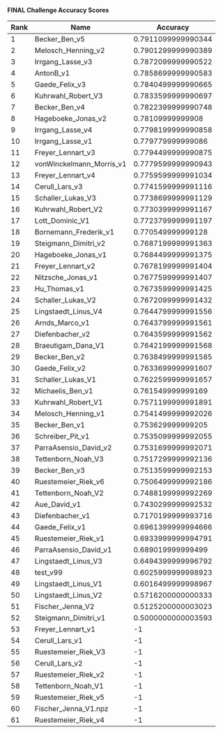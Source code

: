 **FINAL Challenge Accuracy Scores**



|Rank|Name|Accuracy|
|----|-----|---|
|1|Becker_Ben_v5|0.7911099999990344|
|2|Melosch_Henning_v2|0.7901299999990389|
|3|Irrgang_Lasse_v3|0.7872099999990522|
|4|AntonB_v1|0.7858699999990583|
|5|Gaede_Felix_v3|0.7840499999990665|
|6|Kuhrwahl_Robert_V3|0.7833599999990697|
|7|Becker_Ben_v4|0.7822399999990748|
|8|Hageboeke_Jonas_v2|0.78109999999908|
|9|Irrgang_Lasse_v4|0.7798199999990858|
|10|Irrgang_Lasse_v1|0.779779999999086|
|11|Freyer_Lennart_v3|0.7794499999990875|
|12|vonWinckelmann_Morris_v1|0.7779599999990943|
|13|Freyer_Lennart_v4|0.7759599999991034|
|14|Cerull_Lars_v3|0.7741599999991116|
|15|Schaller_Lukas_V3|0.7738699999991129|
|16|Kuhrwahl_Robert_V2|0.7730399999991167|
|17|Lott_Dominic_V1|0.7723799999991197|
|18|Bornemann_Frederik_v1|0.770549999999128|
|19|Steigmann_Dimitri_v2|0.7687199999991363|
|20|Hageboeke_Jonas_v1|0.7684499999991375|
|21|Freyer_Lennart_v2|0.7678199999991404|
|22|Nitzsche_Jonas_v1|0.7677599999991407|
|23|Hu_Thomas_v1|0.7673599999991425|
|24|Schaller_Lukas_V2|0.7672099999991432|
|25|Lingstaedt_Linus_V4|0.7644799999991556|
|26|Arnds_Marco_v1|0.7643799999991561|
|27|Diefenbacher_v2|0.7643599999991562|
|28|Braeutigam_Dana_V1|0.7642199999991568|
|29|Becker_Ben_v2|0.7638499999991585|
|30|Gaede_Felix_v2|0.7633699999991607|
|31|Schaller_Lukas_V1|0.7622599999991657|
|32|Michaelis_Ben_v1|0.761549999999169|
|33|Kuhrwahl_Robert_V1|0.7571199999991891|
|34|Melosch_Henning_v1|0.7541499999992026|
|35|Becker_Ben_v1|0.753629999999205|
|36|Schreiber_Pit_v1|0.7535099999992055|
|37|ParraAsensio_David_v2|0.7531699999992071|
|38|Tettenborn_Noah_V3|0.7517299999992136|
|39|Becker_Ben_v3|0.7513599999992153|
|40|Ruestemeier_Riek_v6|0.7506499999992186|
|41|Tettenborn_Noah_V2|0.7488199999992269|
|42|Aue_David_v1|0.7430299999992532|
|43|Diefenbacher_v1|0.7170199999993716|
|44|Gaede_Felix_v1|0.6961399999994666|
|45|Ruestemeier_Riek_v1|0.6933999999994791|
|46|ParraAsensio_David_v1|0.689019999999499|
|47|Lingstaedt_Linus_V3|0.6494399999996792|
|48|test_v99|0.6025999999998923|
|49|Lingstaedt_Linus_V1|0.6016499999998967|
|50|Lingstaedt_Linus_V2|0.5716200000000333|
|51|Fischer_Jenna_V2|0.5125200000003023|
|52|Steigmann_Dimitri_v1|0.5000000000003593|
|53|Freyer_Lennart_v1|-1|
|54|Cerull_Lars_v1|-1|
|55|Ruestemeier_Riek_V3|-1|
|56|Cerull_Lars_v2|-1|
|57|Ruestemeier_Riek_v2|-1|
|58|Tettenborn_Noah_V1|-1|
|59|Ruestemeier_Riek_v5|-1|
|60|Fischer_Jenna_V1.npz|-1|
|61|Ruestemeier_Riek_v4|-1|
